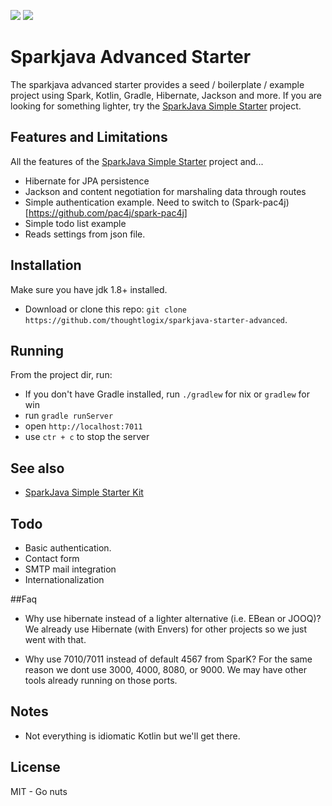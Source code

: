 ![](https://img.shields.io/travis/thoughtlogix/sparkjava-starter-advanced.svg) 
![](https://img.shields.io/github/license/thoughtlogix/sparkjava-starter-advanced.svg)

# Sparkjava Advanced Starter

The sparkjava advanced starter provides a seed / boilerplate / example project using Spark, Kotlin, Gradle, Hibernate, Jackson and more.  If you are looking for something lighter, try the [SparkJava Simple Starter](https://github.com/thoughtlogix/sparkjava-starter-simple) project.

## Features and Limitations

All the features of the [SparkJava Simple Starter](https://github.com/thoughtlogix/sparkjava-starter-simple) project and...

* Hibernate for JPA persistence
* Jackson and content negotiation for marshaling data through routes
* Simple authentication example.  Need to switch to (Spark-pac4j)[https://github.com/pac4j/spark-pac4j]
* Simple todo list example
* Reads settings from json file.

## Installation

Make sure you have jdk 1.8+ installed.

* Download or clone this repo: `git clone https://github.com/thoughtlogix/sparkjava-starter-advanced`.

## Running

From the project dir, run:

* If you don't have Gradle installed, run `./gradlew` for nix or `gradlew` for win
* run `gradle runServer`
* open `http://localhost:7011`
* use `ctr + c` to stop the server

## See also

* [SparkJava Simple Starter Kit](https://github.com/thoughtlogix/sparkjava-starter-simple)

## Todo

* Basic authentication.
* Contact form
* SMTP mail integration
* Internationalization

##Faq

* Why use hibernate instead of a lighter alternative (i.e. EBean or JOOQ)?
We already use Hibernate (with Envers) for other projects so we just went with that.

* Why use 7010/7011 instead of default 4567 from SparK?
For the same reason we dont use 3000, 4000, 8080, or 9000.  We may have other tools already running on those ports.


## Notes

* Not everything is idiomatic Kotlin but we'll get there.

## License

MIT - Go nuts
